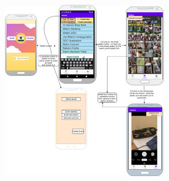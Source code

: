 [![Entity-Relationship Diagram](../../image/recent-wireframe.png)](../../pdf/recent-wireframe.pdf "Redirect to ERD as PDF")